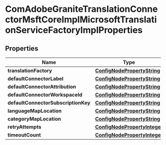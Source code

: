 

# ComAdobeGraniteTranslationConnectorMsftCoreImplMicrosoftTranslationServiceFactoryImplProperties

## Properties

Name | Type | Description | Notes
------------ | ------------- | ------------- | -------------
**translationFactory** | [**ConfigNodePropertyString**](ConfigNodePropertyString.md) |  |  [optional]
**defaultConnectorLabel** | [**ConfigNodePropertyString**](ConfigNodePropertyString.md) |  |  [optional]
**defaultConnectorAttribution** | [**ConfigNodePropertyString**](ConfigNodePropertyString.md) |  |  [optional]
**defaultConnectorWorkspaceId** | [**ConfigNodePropertyString**](ConfigNodePropertyString.md) |  |  [optional]
**defaultConnectorSubscriptionKey** | [**ConfigNodePropertyString**](ConfigNodePropertyString.md) |  |  [optional]
**languageMapLocation** | [**ConfigNodePropertyString**](ConfigNodePropertyString.md) |  |  [optional]
**categoryMapLocation** | [**ConfigNodePropertyString**](ConfigNodePropertyString.md) |  |  [optional]
**retryAttempts** | [**ConfigNodePropertyInteger**](ConfigNodePropertyInteger.md) |  |  [optional]
**timeoutCount** | [**ConfigNodePropertyInteger**](ConfigNodePropertyInteger.md) |  |  [optional]



